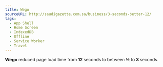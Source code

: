 ```yaml
---
title: Wego
sourceURL: http://saudigazette.com.sa/business/3-seconds-better-12/
tags:
  - App Shell
  - Home Screen
  - IndexedDB
  - Offline
  - Service Worker
  - Travel
---
```


**Wego** reduced page load time from **12** seconds to between **½** to **3** seconds.
